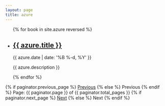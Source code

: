 ```yaml
---
layout: page
title: azure
---
```


<ul class="post-list">
{% for book in site.azure reversed %}
    <li>
        <h2><a class="post-title" href="{{ azure.url | prepend: site.baseurl }}">{{ azure.title }}</a></h2>
        <p class="post-meta">{{ azure.date | date: '%B %-d, %Y' }}</p>
        <p>{{ azure.description }}</p>
      </li>
{% endfor %}
</ul>

<!-- Pagination links -->
<div class="pagination">
  {% if paginator.previous_page %}
    <a href="{{ paginator.previous_page_path }}" class="pagination-item newer">Previous</a>
  {% else %}
    <span class="pagination-item older">Previous</span>
  {% endif %}
  <span class="page_number ">Page: {{ paginator.page }} of {{ paginator.total_pages }}</span>
  {% if paginator.next_page %}
    <a href="{{ paginator.next_page_path }}" class="pagination-item older">Next</a>
  {% else %}
    <span class="pagination-item newer">Next</span>
  {% endif %}

  
</div>